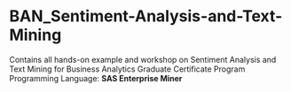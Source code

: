# BAN_Sentiment-Analysis-and-Text-Mining
Contains all hands-on example and workshop on Sentiment Analysis and Text Mining for Business Analytics Graduate Certificate Program
Programming Language: **SAS Enterprise Miner**
